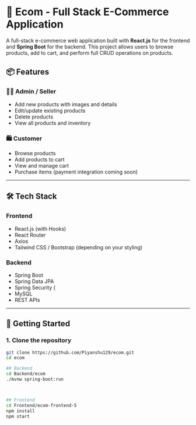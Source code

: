 # 🛒 Ecom - Full Stack E-Commerce Application

A full-stack e-commerce web application built with **React.js** for the frontend and **Spring Boot** for the backend. This project allows users to browse products, add to cart, and perform full CRUD operations on products.



## 📦 Features

### 🧑‍💼 Admin / Seller
- Add new products with images and details
- Edit/update existing products
- Delete products
- View all products and inventory

### 🛍️ Customer
- Browse products
- Add products to cart
- View and manage cart
- Purchase items (payment integration coming soon)

---

## 🛠️ Tech Stack

### Frontend
- React.js (with Hooks)
- React Router
- Axios
- Tailwind CSS / Bootstrap (depending on your styling)

### Backend
- Spring Boot
- Spring Data JPA
- Spring Security (
- MySQL
- REST APIs

---



## 🚀 Getting Started

### 1. Clone the repository
```bash
git clone https://github.com/Piyanshu129/ecom.git
cd ecom

## Backend
cd Backend/ecom
./mvnw spring-boot:run



## Frontend
cd Frontend/ecom-frontend-5
npm install
npm start

